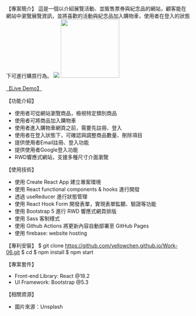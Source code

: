 【專案簡介】
這是一個以介紹展覽活動、並販售票券與紀念品的網站，顧客能在網站中瀏覽展覽資訊，並將喜歡的活動與紀念品加入購物車，使用者在登入的狀態下可進行購買行為。
![](https://res.cloudinary.com/da85u8p5e/image/upload/v1735200815/Home_we1l2g.jpg)
<img src="https://res.cloudinary.com/da85u8p5e/image/upload/v1735200816/Home_mobile_dzbgcy.jpg" width="160px" />

[【Live Demo】](https://yellowchen.github.io/Work-06/)

【功能介紹】
- 使用者可從網站瀏覽商品，檢視特定類別商品
- 使用者可將商品加入購物車
- 使用者進入購物車網頁之前，需要先註冊、登入
- 使用者在登入狀態下，可確認與調整商品數量、刪除項目
- 提供使用者Email註冊、登入功能
- 提供使用者Google登入功能
- RWD響應式網站，支援多種尺寸介面瀏覽

【使用技術】
- 使用 Create React App 建立專案環境
- 使用 React functional components & hooks 進行開發
- 透過 useReducer 進行狀態管理
- 使用 React Hook Form 開發表單，實現表單監聽、驗證等功能
- 使用 Bootstrap 5 進行 RWD 響應式網頁排版
- 使用 Sass 客制樣式
- 使用 Github Actions 將更新內容自動部署至 GitHub Pages
- 使用 firebase: website hosting

【專利安裝】
$ git clone https://github.com/yellowchen.github.io/Work-06.git
$ cd 
$ npm install
$ npm start

【專案套件】
- Front-end Library: React @18.2
- UI Framework: Bootstrap @5.3

【相關資源】
- 圖片來源：Unsplash
